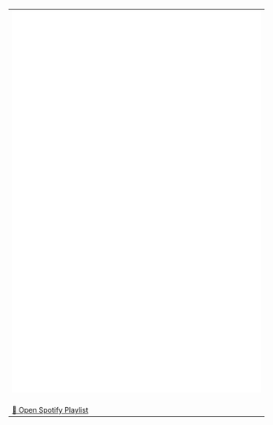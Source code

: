 <table>
  <tr>
    <td align="center">
      <img src="https://github.com/malouro/malouro/blob/master/github-metrics.svg" alt="Mike A. Louro's GitHub Metrics" />
      <img width="900" height="1" alt="">
    </td>
  </tr>
  <tr>
    <td>
      <a href="https://open.spotify.com/playlist/6RBUOx0knUzK0K9hfjNwrt?si=bd26576ecdb84eaf">🎵 Open Spotify Playlist</a>
    </td>
  </tr>
</table>